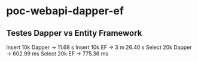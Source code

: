 # poc-webapi-dapper-ef

## Testes Dapper vs Entity Framework

Insert 10k Dapper -> 11.68 s
Insert 10k EF -> 3 m 26.40 s
Select 20k Dapper -> 602.99 ms
Select 20k EF -> 775.36 ms